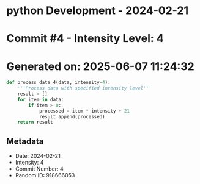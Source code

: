 ﻿# python Development - 2024-02-21
# Commit #4 - Intensity Level: 4
# Generated on: 2025-06-07 11:24:32
```python
def process_data_4(data, intensity=4):
    '''Process data with specified intensity level'''
    result = []
    for item in data:
        if item > 0:
            processed = item * intensity + 21
            result.append(processed)
    return result
```
## Metadata
- Date: 2024-02-21
- Intensity: 4
- Commit Number: 4
- Random ID: 918666053
